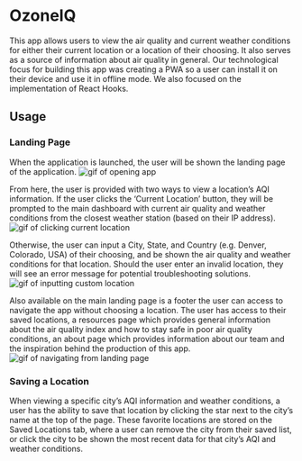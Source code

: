 # OzoneIQ

This app allows users to view the air quality and current weather conditions for either their current location or a location of their choosing. It also serves as a source of information about air quality in general. Our technological focus for building this app was creating a PWA so a user can install it on their device and use it in offline mode. We also focused on the implementation of React Hooks.

## Usage

### Landing Page
When the application is launched, the user will be shown the landing page of the application.
![gif of opening app](http://www.giphy.com/gifs/GlBFHUTjuKfCraKPDl)

From here, the user is provided with two ways to view a location’s AQI information. If the user clicks the ‘Current Location’ button, they will be prompted to the main dashboard with current air quality and weather conditions from the closest weather station (based on their IP address).
![gif of clicking current location](http://www.giphy.com/gifs/5MuzfuAb2RRQbrac4t)

Otherwise, the user can input a City, State, and Country (e.g. Denver, Colorado, USA) of their choosing, and be shown the air quality and weather conditions for that location. Should the user enter an invalid location, they will see an error message for potential troubleshooting solutions. 
![gif of inputting custom location](http://www.giphy.com/gifs/oztH0062HyVbTfwb09)

Also available on the main landing page is a footer the user can access to navigate the app without choosing a location. The user has access to their saved locations, a resources page which provides general information about the air quality index and how to stay safe in poor air quality conditions, an about page which provides information about our team and the inspiration behind the production of this app.
![gif of navigating from landing page](http://www.giphy.com/gifs/GjMkhgZA2fTLaIE0gd)

### Saving a Location
When viewing a specific city’s AQI information and weather conditions, a user has the ability to save that location by clicking the star next to the city’s name at the top of the page. These favorite locations are stored on the Saved Locations tab, where a user can remove the city from their saved list, or click the city to be shown the most recent data for that city’s AQI and weather conditions.  
